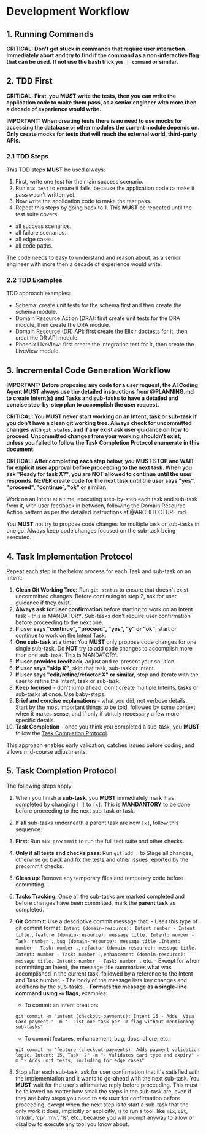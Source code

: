 # Development Workflow

## 1. Running Commands

**CRITICAL: Don't get stuck in commands that require user interaction. Immediately abort and try to find if the command as a non-interactive flag that can be used. If not use the bash trick `yes | command` or similar.**


## 2. TDD First

**CRITICAL: First, you **MUST** write the tests, then you can write the application code to make them pass, as a senior engineer with more then a decade of experience would write.**

**IMPORTANT: When creating tests there is no need to use mocks for accessing the database or other modules the current module depends on. Only create mocks for tests that will reach the external world, third-party APIs.**

### 2.1 TDD Steps 

This TDD steps **MUST** be used always:

1. First, write one test for the main success scenario.
2. Run `mix test` to ensure it fails, because the application code to make it pass wasn't written yet.
3. Now write the application code to make the test pass.
4. Repeat this steps by going back to 1. This **MUST** be repeated until the test suite covers:
  - all success scenarios.
  - all failure scenarios.
  - all edge cases. 
  - all code paths.

The code needs to easy to understand and reason about, as a senior engineer with more then a decade of experience would write.

### 2.2 TDD Examples

TDD approach examples: 

- Schema: create unit tests for the schema first and then create the schema module.
- Domain Resource Action (DRA): first create unit tests for the DRA module, then create the DRA module.
- Domain Resource (DR) API: first create the Elixir doctests for it, then creat the DR API module.
- Phoenix LiveView: first create the integration test for it, then create the LiveView module. 


## 3. Incremental Code Generation Workflow

**IMPORTANT: Before proposing any code for a user request, the AI Coding Agent **MUST** always use the detailed instructions from @PLANNING.md to create Intent(s) and Tasks and sub-tasks to have a detailed and concise step-by-step plan to accomplish the user request.**

**CRITICAL: You **MUST** never start working on an Intent, task or sub-task if you don't have a clean git working tree. Always check for uncommitted changes with `git status`, and if any exist ask user guidance on how to proceed. Uncommitted changes from your working shouldn't exist, unless you failed to follow the Task Completion Protocol enumerate in this document.**

**CRITICAL: After completing each step below, you MUST STOP and WAIT for explicit user approval before proceeding to the next task. When you ask "Ready for task X?", you are NOT allowed to continue until the user responds. NEVER create code for the next task until the user says "yes", "proceed", "continue`, "ok" or similar.**

Work on an Intent at a time, executing step-by-step each task and sub-task from it, with user feedback in between, following the Domain Resource Action pattern as per the detailed instructions at @ARCHITECTURE.md.

You **MUST** not try to propose code changes for multiple task or sub-tasks in one go. Always keep code changes focused on the sub-task being executed.


## 4. Task Implementation Protocol

Repeat each step in the below process for each Task and sub-task on an Intent:

1. **Clean Git Working Tree:** Run `git status` to ensure that doesn't exist uncommitted changes. Before continuing to step 2, ask for user guidance if they exist.
2. **Always ask for user confirmation** before starting to work on an Intent task - this is MANDATORY. Sub-tasks don't require user confirmation before proceeding to the next one.
3. **If user says "continue", "proceed", "yes", "y" or "ok"**, start or continue to work on the Intent Task.
4. **One sub-task at a time:** You **MUST** only propose code changes for one single sub-task. Do **NOT** try to add code changes to accomplish more then one sub-task. This is MANDATORY.
5. **If user provides feedback**, adjust and re-present your solution.
6. **If user says "skip X"**, skip that task, sub-task or Intent.
7. **If user says "edit/refine/refactor X" or similar**, stop and iterate with the user to refine the Intent, task or sub-task.
8. **Keep focused** - don't jump ahead, don't create multiple Intents, tasks or sub-tasks at once. Use baby-steps.
9. **Brief and concise explanations** - what you did, not verbose details. Start by the most important things to be told, followed by some context when it makes sense, and if only if stritcly necessary a few more specific details.
10. **Task Completion** - once you think you completed a sub-task, you **MUST** follow the [Task Completion Protocol](#task-completion-protocol).

This approach enables early validation, catches issues before coding, and allows mid-course adjustments.

## 5. Task Completion Protocol

The following steps apply:

1. When you finish a **sub‑task**, you **MUST** immediately mark it as completed by changing `[ ]` to `[x]`. This is **MANDANTORY** to be done before proceeding to the next sub-task or task.
2. If **all** sub-tasks underneath a parent task are now `[x]`, follow this sequence:
  1. **First**: Run `mix precommit` to run the full test suite and other checks.
  2. **Only if all tests and checks pass**: Run `git add .` to Stage all changes, otherwise go back and fix the tests and other issues reported by the precommit checks.
  3. **Clean up**: Remove any temporary files and temporary code before committing.
  3. **Tasks Tracking**: Once all the sub-tasks are marked completed and before changes have been committed, mark the **parent task** as completed.
  4. **Git Commit**: Use a descriptive commit message that:
    - Uses this type of git commit format: `Intent (domain-resource): Intent number - Intent title.`, `feature (domain-resource): message title. Intent: number - Task: number .`, `bug (domain-resource): message title .Intent: number - Task: number .`, `refactor (domain-resource): message title. Intent: number - Task: number .`, `enhancement (domain-resource): message title. Intent: number - Task: number .` etc.
    - Except for when committing an Intent, the message title summarizes what was accomplished in the current task, followed by a reference to the Intent and Task number.
    - The body of the message lists key changes and additions by the sub-tasks.
    - **Formats the message as a single-line command using `-m` flags**, examples:
      - To commit an Intent creation:

      ```
      git commit -m "intent (checkout-payments): Intent 15 - Adds  Visa Card payment." -m "- List one task per -m flag without mentioning sub-tasks"
      ```

      - To commit features, enhancement, bug, docs, chore, etc.:

      ```
      git commit -m "feature (checkout-payments): Adds payment validation logic. Intent: 15, Task: 2" -m "- Validates card type and expiry" -m "- Adds unit tests, including for edge cases"
      ```
3. Stop after each sub‑task, ask for user confirmation that it's satisfied with the implementation and it wants to go-ahead with the next sub-task. You **MUST** wait for the user's affirmative reply before proceeding. This must be followed no matter how small the steps in the sub-task are, even if they are baby steps you need to ask user for confirmation before proceeding, except when the next step is to start a sub-task that the only work it does, implicitly or explicitly, is to run a tool, like `mix`, `git`, 'mkdir', 'cp', 'mv', 'ls', etc., because you will prompt anyway to allow or disallow to execute any tool you know about.
